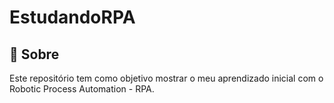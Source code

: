 # EstudandoRPA

## 🤖 Sobre <a name="Sobre"></a>

Este repositório tem como objetivo mostrar o meu aprendizado inicial com o Robotic Process Automation - RPA. 
